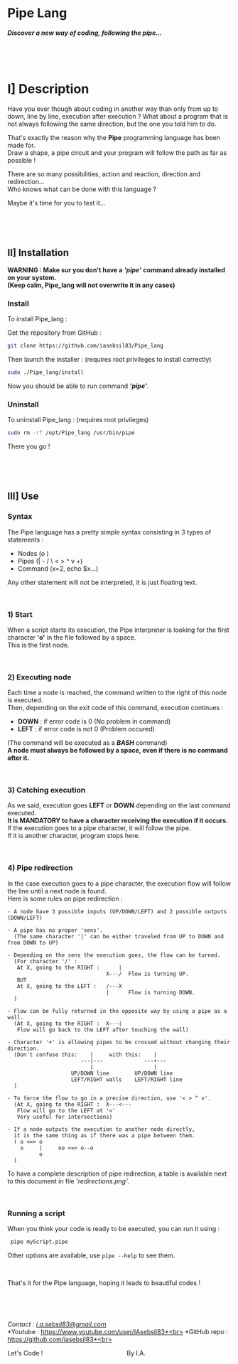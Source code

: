 # **Pipe Lang**

***Discover a new way of coding, following the pipe...***

&nbsp;

&nbsp;



# I] Description

Have you ever though about coding in another way than only from up to down, line by line, execution after execution ?
What about a program that is not always following the same direction, but the one you told him to do.

That's exactly the reason why the **Pipe** programming language has been made for. <br>
Draw a shape, a pipe circuit and your program will follow the path as far as possible !

There are so many possibilities, action and reaction, direction and redirection...<br>
Who knows what can be done with this language ?

Maybe it's time for you to test it...

&nbsp;

&nbsp;



## II] Installation

**WARNING : Make sur you don't have a** ***'pipe'*** **command already installed on your system.**<br>
**(Keep calm, Pipe_lang will not overwrite it in any cases)**

### Install
To install Pipe_lang :

Get the repository from GitHub :
```bash
git clone https://github.com/iasebsil83/Pipe_lang
```
Then launch the installer : (requires root privileges to install correctly)
```bash
sudo ./Pipe_lang/install
```

Now you should be able to run command ***'pipe'***.

### Uninstall
To uninstall Pipe_lang : (requires root privileges)
```bash
sudo rm -rf /opt/Pipe_lang /usr/bin/pipe
```

There you go !

&nbsp;

&nbsp;



## III] Use

### Syntax
The Pipe language has a pretty simple syntax consisting in 3 types of statements :
 - Nodes   (o )
 - Pipes   (| - / \ < > ^ v +)
 - Command (x=2, echo $x...)

Any other statement will not be interpreted, it is just floating text.

&nbsp;

### 1) Start
When a script starts its execution, the Pipe interpreter is looking for the first character **'o'** in the file followed by a space.<br>
This is the first node.

&nbsp;

### 2) Executing node
Each time a node is reached, the command written to the right of this node is executed.<br>
Then, depending on the exit code of this command, execution continues :
 - **DOWN** : if error code is 0     (No problem in command)
 - **LEFT** : if error code is not 0 (Problem occured)

(The command will be executed as a ***BASH*** command)<br>
**A node must always be followed by a space, even if there is no command after it.**

&nbsp;

### 3) Catching execution
As we said, execution goes **LEFT** or **DOWN** depending on the last command executed.<br>
**It is MANDATORY to have a character receiving the execution if it occurs.**<br>
If the execution goes to a pipe character, it will follow the pipe.<br>
If it is another character, program stops here.<br>

&nbsp;

### 4) Pipe redirection
In the case execution goes to a pipe character, the execution flow will follow the line until a next node is found.<br>
Here is some rules on pipe redirection :
```
- A node have 3 possible inputs (UP/DOWN/LEFT) and 2 possible outputs (DOWN/LEFT)

- A pipe has no proper 'sens'.
  (The same character '|' can be either traveled from UP to DOWN and from DOWN to UP)

- Depending on the sens the execution goes, the flow can be turned.
  (For character '/' :
   At X, going to the RIGHT :      |
                               X---/  Flow is turning UP.
   BUT
   At X, going to the LEFT :   /---X
                               |      Flow is turning DOWN.
  )

- Flow can be fully returned in the opposite way by using a pipe as a wall.
  (At X, going to the RIGHT :  X---|
   Flow will go back to the LEFT after touching the wall)

- Character '+' is allowing pipes to be crossed without changing their direction.
  (Don't confuse this:    |     with this:    |
                       ---|---             ---+---
                          |                   |
                    UP/DOWN line        UP/DOWN line
                    LEFT/RIGHT walls    LEFT/RIGHT line
  )

- To force the flow to go in a precise direction, use '< > ^ v'.
  (At X, going to the RIGHT :  X---<---
   Flow will go to the LEFT at '<'
   Very useful for intersections)

- If a node outputs the execution to another node directly,
  it is the same thing as if there was a pipe between them.
  ( o <=> o
    o     |     oo <=> o--o
          o
  )
```
To have a complete description of pipe redirection, a table is available next to this document in file *'redirections.png'*.

&nbsp;

### Running a script
When you think your code is ready to be executed, you can run it using :
```bash
 pipe myScript.pipe
```
Other options are available, use `pipe --help` to see them.

&nbsp;

That's it for the Pipe language, hoping it leads to beautiful codes !

&nbsp;

&nbsp;


*Contact     : i.a.sebsil83@gmail.com*<br>
*Youtube     : https://www.youtube.com/user/IAsebsil83*<br>
*GitHub repo : https://github.com/iasebsil83*<br>

Let's Code ! &nbsp;&nbsp;&nbsp;&nbsp;&nbsp;&nbsp;&nbsp;
&nbsp;&nbsp;&nbsp;&nbsp;&nbsp;&nbsp;&nbsp;&nbsp;&nbsp;
&nbsp;&nbsp;&nbsp;&nbsp;&nbsp;&nbsp;&nbsp;&nbsp;&nbsp;
&nbsp;&nbsp;&nbsp;&nbsp;&nbsp;&nbsp;&nbsp;&nbsp;&nbsp;
&nbsp;&nbsp;&nbsp;&nbsp;&nbsp;&nbsp;&nbsp;&nbsp;&nbsp;By I.A.
